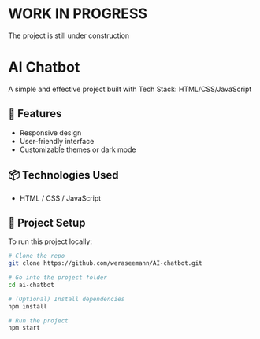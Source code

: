 # WORK IN PROGRESS 

The project is still under construction

# AI Chatbot

A simple and effective project built with Tech Stack: HTML/CSS/JavaScript

## 🚀 Features

- Responsive design
- User-friendly interface
- Customizable themes or dark mode

## 📦 Technologies Used

  - HTML / CSS / JavaScript
  

## 📁 Project Setup

To run this project locally:

```bash
# Clone the repo
git clone https://github.com/weraseemann/AI-chatbot.git

# Go into the project folder
cd ai-chatbot

# (Optional) Install dependencies
npm install

# Run the project
npm start